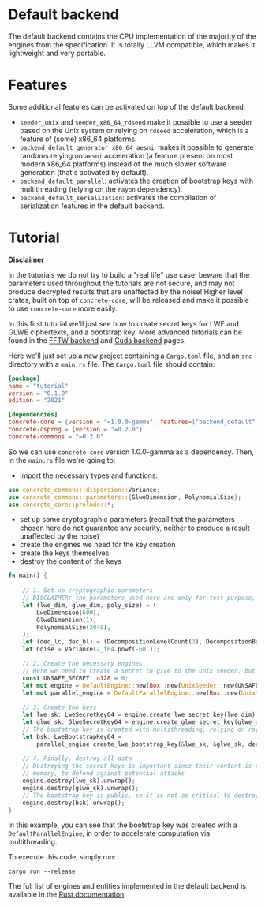 # Default backend

The default backend contains the CPU implementation of the majority of the engines from the specification.
It is totally LLVM compatible, which makes it lightweight and very portable.

# Features

Some additional features can be activated on top of the default backend:
- `seeder_unix` and `seeder_x86_64_rdseed` make it possible to use a seeder based on the Unix system or relying on `rdseed` acceleration, which is a feature of (some) x86_64 platforms.
- `backend_default_generator_x86_64_aesni`: makes it possible to generate randoms relying on `aesni` acceleration (a feature present on most modern x86_64 platforms) instead of the much slower software generation (that's activated by default).
- `backend_default_parallel`: activates the creation of bootstrap keys with multithreading (relying on the `rayon` dependency).
- `backend_default_serialization`: activates the compilation of serialization features in the default backend.

# Tutorial

**Disclaimer**

In the tutorials we do not try to build a "real life" use case: beware that the parameters used
throughout the tutorials are not secure, and may not produce decrypted results that are unaffected by the noise!
Higher level crates, built on top of `concrete-core`, will be released and make it possible to use `concrete-core` more easily.

In this first tutorial we'll just see how to create secret keys for LWE and GLWE ciphertexts, and a bootstrap key. 
More advanced tutorials can be found in the [FFTW backend](backend_fftw.md) and [Cuda backend](backend_cuda.md) pages.


Here we'll just set up a new project containing a `Cargo.toml` file, and an `src` directory with a `main.rs` file.
The `Cargo.toml` file should contain:
```toml
[package]
name = "tutorial"
version = "0.1.0"
edition = "2021"

[dependencies]
concrete-core = {version = "=1.0.0-gamma", features=["backend_default", "backend_default_parallel"]}
concrete-csprng = {version = "=0.2.0"}
concrete-commons = "=0.2.0"
```
So we can use `concrete-core` version 1.0.0-gamma as a dependency. Then, in the `main.rs` file we're going to:
+ import the necessary types and functions:
```rust
use concrete_commons::dispersion::Variance;
use concrete_commons::parameters::{GlweDimension, PolynomialSize};
use concrete_core::prelude::*;
```
+ set up some cryptographic parameters (recall that the parameters chosen here do not guarantee any security, neither to produce a result unaffected by the noise)
+ create the engines we need for the key creation
+ create the keys themselves
+ destroy the content of the keys
```rust
fn main() {
    
    // 1. Set up cryptographic parameters
    // DISCLAIMER: the parameters used here are only for test purpose, and are not secure.
    let (lwe_dim, glwe_dim, poly_size) = (
        LweDimension(600),
        GlweDimension(1),
        PolynomialSize(2048),
    );
    let (dec_lc, dec_bl) = (DecompositionLevelCount(3), DecompositionBaseLog(5));
    let noise = Variance(2_f64.powf(-60.)); 

    // 2. Create the necessary engines
    // Here we need to create a secret to give to the unix seeder, but we skip the actual secret creation
    const UNSAFE_SECRET: u128 = 0;
    let mut engine = DefaultEngine::new(Box::new(UnixSeeder::new(UNSAFE_SECRET))).unwrap();
    let mut parallel_engine = DefaultParallelEngine::new(Box::new(UnixSeeder::new(UNSAFE_SECRET))).unwrap();
    
    // 3. Create the keys
    let lwe_sk: LweSecretKey64 = engine.create_lwe_secret_key(lwe_dim).unwrap();
    let glwe_sk: GlweSecretKey64 = engine.create_glwe_secret_key(glwe_dim, poly_size).unwrap();
    // The bootstrap key is created with multithreading, relying on rayon
    let bsk: LweBootstrapKey64 =
        parallel_engine.create_lwe_bootstrap_key(&lwe_sk, &glwe_sk, dec_bl, dec_lc, noise).unwrap();
    
    // 4. Finally, destroy all data
    // Destroying the secret keys is important since their content is reset to 0 before dropping 
    // memory, to defend against potential attacks
    engine.destroy(lwe_sk).unwrap();
    engine.destroy(glwe_sk).unwrap();
    // The bootstrap key is public, so it is not as critical to destroy it
    engine.destroy(bsk).unwrap();
}
```
In this example, you can see that the bootstrap key was created with a `DefaultParallelEngine`, in order
to accelerate computation via multithreading. 

To execute this code, simply run:
```shell
cargo run --release
```

The full list of engines and entities implemented in the default backend is available in the [Rust documentation](https://docs.rs/concrete-core/1.0.0-gamma/concrete_core/).
